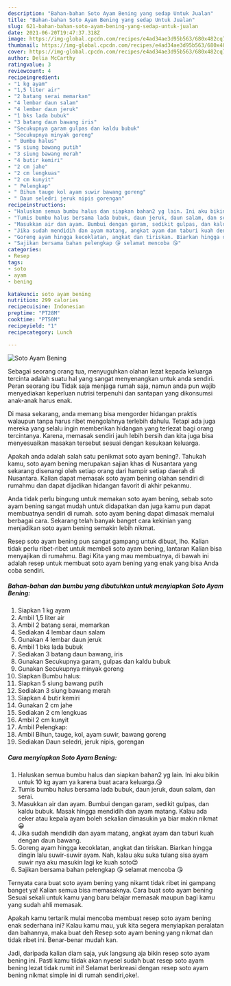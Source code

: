 ```yaml
---
description: "Bahan-bahan Soto Ayam Bening yang sedap Untuk Jualan"
title: "Bahan-bahan Soto Ayam Bening yang sedap Untuk Jualan"
slug: 621-bahan-bahan-soto-ayam-bening-yang-sedap-untuk-jualan
date: 2021-06-20T19:47:37.318Z
image: https://img-global.cpcdn.com/recipes/e4ad34ae3d95b563/680x482cq70/soto-ayam-bening-foto-resep-utama.jpg
thumbnail: https://img-global.cpcdn.com/recipes/e4ad34ae3d95b563/680x482cq70/soto-ayam-bening-foto-resep-utama.jpg
cover: https://img-global.cpcdn.com/recipes/e4ad34ae3d95b563/680x482cq70/soto-ayam-bening-foto-resep-utama.jpg
author: Delia McCarthy
ratingvalue: 3
reviewcount: 4
recipeingredient:
- "1 kg ayam"
- "1,5 liter air"
- "2 batang serai memarkan"
- "4 lembar daun salam"
- "4 lembar daun jeruk"
- "1 bks lada bubuk"
- "3 batang daun bawang iris"
- "Secukupnya garam gulpas dan kaldu bubuk"
- "Secukupnya minyak goreng"
- " Bumbu halus"
- "5 siung bawang putih"
- "3 siung bawang merah"
- "4 butir kemiri"
- "2 cm jahe"
- "2 cm lengkuas"
- "2 cm kunyit"
- " Pelengkap"
- " Bihun tauge kol ayam suwir bawang goreng"
- " Daun seledri jeruk nipis gorengan"
recipeinstructions:
- "Haluskan semua bumbu halus dan siapkan bahan2 yg lain. Ini aku bikin untuk 10 kg ayam ya karena buat acara keluarga.😘"
- "Tumis bumbu halus bersama lada bubuk, daun jeruk, daun salam, dan serai."
- "Masukkan air dan ayam. Bumbui dengan garam, sedikit gulpas, dan kaldu bubuk. Masak hingga mendidih dan ayam matang. Kalau ada ceker atau kepala ayam boleh sekalian dimasukin ya biar makin nikmat😀"
- "Jika sudah mendidih dan ayam matang, angkat ayam dan taburi kuah dengan daun bawang."
- "Goreng ayam hingga kecoklatan, angkat dan tiriskan. Biarkan hingga dingin lalu suwir-suwir ayam. Nah, kalau aku suka tulang sisa ayam suwir nya aku masukin lagi ke kuah soto😍"
- "Sajikan bersama bahan pelengkap 😘 selamat mencoba 😘"
categories:
- Resep
tags:
- soto
- ayam
- bening

katakunci: soto ayam bening 
nutrition: 299 calories
recipecuisine: Indonesian
preptime: "PT28M"
cooktime: "PT50M"
recipeyield: "1"
recipecategory: Lunch

---
```



![Soto Ayam Bening](https://img-global.cpcdn.com/recipes/e4ad34ae3d95b563/680x482cq70/soto-ayam-bening-foto-resep-utama.jpg)

Sebagai seorang orang tua, menyuguhkan olahan lezat kepada keluarga tercinta adalah suatu hal yang sangat menyenangkan untuk anda sendiri. Peran seorang ibu Tidak saja menjaga rumah saja, namun anda pun wajib menyediakan keperluan nutrisi terpenuhi dan santapan yang dikonsumsi anak-anak harus enak.

Di masa  sekarang, anda memang bisa mengorder hidangan praktis walaupun tanpa harus ribet mengolahnya terlebih dahulu. Tetapi ada juga mereka yang selalu ingin memberikan hidangan yang terlezat bagi orang tercintanya. Karena, memasak sendiri jauh lebih bersih dan kita juga bisa menyesuaikan masakan tersebut sesuai dengan kesukaan keluarga. 



Apakah anda adalah salah satu penikmat soto ayam bening?. Tahukah kamu, soto ayam bening merupakan sajian khas di Nusantara yang sekarang disenangi oleh setiap orang dari hampir setiap daerah di Nusantara. Kalian dapat memasak soto ayam bening olahan sendiri di rumahmu dan dapat dijadikan hidangan favorit di akhir pekanmu.

Anda tidak perlu bingung untuk memakan soto ayam bening, sebab soto ayam bening sangat mudah untuk didapatkan dan juga kamu pun dapat membuatnya sendiri di rumah. soto ayam bening dapat dimasak memalui berbagai cara. Sekarang telah banyak banget cara kekinian yang menjadikan soto ayam bening semakin lebih nikmat.

Resep soto ayam bening pun sangat gampang untuk dibuat, lho. Kalian tidak perlu ribet-ribet untuk membeli soto ayam bening, lantaran Kalian bisa menyajikan di rumahmu. Bagi Kita yang mau membuatnya, di bawah ini adalah resep untuk membuat soto ayam bening yang enak yang bisa Anda coba sendiri.

<!--inarticleads1-->

##### Bahan-bahan dan bumbu yang dibutuhkan untuk menyiapkan Soto Ayam Bening:

1. Siapkan 1 kg ayam
1. Ambil 1,5 liter air
1. Ambil 2 batang serai, memarkan
1. Sediakan 4 lembar daun salam
1. Gunakan 4 lembar daun jeruk
1. Ambil 1 bks lada bubuk
1. Sediakan 3 batang daun bawang, iris
1. Gunakan Secukupnya garam, gulpas dan kaldu bubuk
1. Gunakan Secukupnya minyak goreng
1. Siapkan  Bumbu halus:
1. Siapkan 5 siung bawang putih
1. Sediakan 3 siung bawang merah
1. Siapkan 4 butir kemiri
1. Gunakan 2 cm jahe
1. Sediakan 2 cm lengkuas
1. Ambil 2 cm kunyit
1. Ambil  Pelengkap:
1. Ambil  Bihun, tauge, kol, ayam suwir, bawang goreng
1. Sediakan  Daun seledri, jeruk nipis, gorengan




<!--inarticleads2-->

##### Cara menyiapkan Soto Ayam Bening:

1. Haluskan semua bumbu halus dan siapkan bahan2 yg lain. Ini aku bikin untuk 10 kg ayam ya karena buat acara keluarga.😘
1. Tumis bumbu halus bersama lada bubuk, daun jeruk, daun salam, dan serai.
1. Masukkan air dan ayam. Bumbui dengan garam, sedikit gulpas, dan kaldu bubuk. Masak hingga mendidih dan ayam matang. Kalau ada ceker atau kepala ayam boleh sekalian dimasukin ya biar makin nikmat😀
1. Jika sudah mendidih dan ayam matang, angkat ayam dan taburi kuah dengan daun bawang.
1. Goreng ayam hingga kecoklatan, angkat dan tiriskan. Biarkan hingga dingin lalu suwir-suwir ayam. Nah, kalau aku suka tulang sisa ayam suwir nya aku masukin lagi ke kuah soto😍
1. Sajikan bersama bahan pelengkap 😘 selamat mencoba 😘




Ternyata cara buat soto ayam bening yang nikamt tidak ribet ini gampang banget ya! Kalian semua bisa memasaknya. Cara buat soto ayam bening Sesuai sekali untuk kamu yang baru belajar memasak maupun bagi kamu yang sudah ahli memasak.

Apakah kamu tertarik mulai mencoba membuat resep soto ayam bening enak sederhana ini? Kalau kamu mau, yuk kita segera menyiapkan peralatan dan bahannya, maka buat deh Resep soto ayam bening yang nikmat dan tidak ribet ini. Benar-benar mudah kan. 

Jadi, daripada kalian diam saja, yuk langsung aja bikin resep soto ayam bening ini. Pasti kamu tiidak akan nyesel sudah buat resep soto ayam bening lezat tidak rumit ini! Selamat berkreasi dengan resep soto ayam bening nikmat simple ini di rumah sendiri,oke!.


